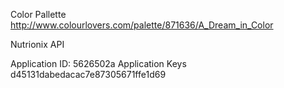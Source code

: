 Color Pallette
http://www.colourlovers.com/palette/871636/A_Dream_in_Color


Nutrionix API


Application ID: 5626502a
Application Keys d45131dabedacac7e87305671ffe1d69
